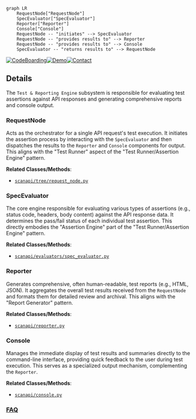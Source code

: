 ```mermaid
graph LR
    RequestNode["RequestNode"]
    SpecEvaluator["SpecEvaluator"]
    Reporter["Reporter"]
    Console["Console"]
    RequestNode -- "initiates" --> SpecEvaluator
    RequestNode -- "provides results to" --> Reporter
    RequestNode -- "provides results to" --> Console
    SpecEvaluator -- "returns results to" --> RequestNode
```

[![CodeBoarding](https://img.shields.io/badge/Generated%20by-CodeBoarding-9cf?style=flat-square)](https://github.com/CodeBoarding/GeneratedOnBoardings)[![Demo](https://img.shields.io/badge/Try%20our-Demo-blue?style=flat-square)](https://www.codeboarding.org/demo)[![Contact](https://img.shields.io/badge/Contact%20us%20-%20contact@codeboarding.org-lightgrey?style=flat-square)](mailto:contact@codeboarding.org)

## Details

The `Test & Reporting Engine` subsystem is responsible for evaluating test assertions against API responses and generating comprehensive reports and console output.

### RequestNode
Acts as the orchestrator for a single API request's test execution. It initiates the assertion process by interacting with the `SpecEvaluator` and then dispatches the results to the `Reporter` and `Console` components for output. This aligns with the "Test Runner" aspect of the "Test Runner/Assertion Engine" pattern.


**Related Classes/Methods**:

- <a href="https://github.com/scanapi/scanapi/blob/main/scanapi/tree/request_node.py" target="_blank" rel="noopener noreferrer">`scanapi/tree/request_node.py`</a>


### SpecEvaluator
The core engine responsible for evaluating various types of assertions (e.g., status code, headers, body content) against the API response data. It determines the pass/fail status of each individual test assertion. This directly embodies the "Assertion Engine" part of the "Test Runner/Assertion Engine" pattern.


**Related Classes/Methods**:

- <a href="https://github.com/scanapi/scanapi/blob/main/scanapi/evaluators/spec_evaluator.py" target="_blank" rel="noopener noreferrer">`scanapi/evaluators/spec_evaluator.py`</a>


### Reporter
Generates comprehensive, often human-readable, test reports (e.g., HTML, JSON). It aggregates the overall test results received from the `RequestNode` and formats them for detailed review and archival. This aligns with the "Report Generator" pattern.


**Related Classes/Methods**:

- <a href="https://github.com/scanapi/scanapi/blob/main/scanapi/reporter.py" target="_blank" rel="noopener noreferrer">`scanapi/reporter.py`</a>


### Console
Manages the immediate display of test results and summaries directly to the command-line interface, providing quick feedback to the user during test execution. This serves as a specialized output mechanism, complementing the `Reporter`.


**Related Classes/Methods**:

- <a href="https://github.com/scanapi/scanapi/blob/main/scanapi/console.py" target="_blank" rel="noopener noreferrer">`scanapi/console.py`</a>




### [FAQ](https://github.com/CodeBoarding/GeneratedOnBoardings/tree/main?tab=readme-ov-file#faq)